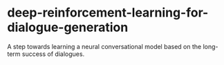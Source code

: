 # deep-reinforcement-learning-for-dialogue-generation
A step towards learning a neural conversational model based on the long-term success of dialogues.
